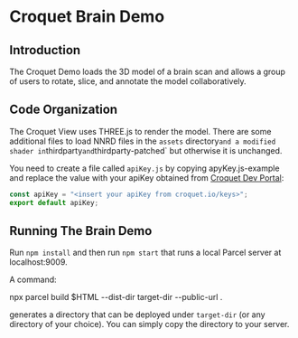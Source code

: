 # Croquet Brain Demo

## Introduction

The Croquet Demo loads the 3D model of a brain scan and allows a group of users to rotate, slice, and annotate the model collaboratively.

## Code Organization

The Croquet View uses THREE.js to render the model. There are some additional files to load NNRD files in the `assets` directory` and a modified shader in `thirdparty` and `thirdparty-patched` but otherwise it is unchanged.

You need to create a file called `apiKey.js` by copying apyKey.js-example and replace the value with your apiKey obtained from [Croquet Dev Portal](croquet.io/keys):

   ```JavaScript
   const apiKey = "<insert your apiKey from croquet.io/keys>";
   export default apiKey;
   ```

## Running The Brain Demo

Run `npm install` and then run `npm start` that runs a local Parcel server at localhost:9009.

A command:

   npx parcel build $HTML --dist-dir target-dir --public-url .

generates a directory that can be deployed under `target-dir` (or any directory of your choice). You can simply copy the directory to your server.
